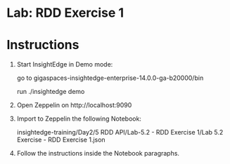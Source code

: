 # Lab: RDD Exercise 1

# Instructions

1. Start InsightEdge in Demo mode:

    go to gigaspaces-insightedge-enterprise-14.0.0-ga-b20000/bin

    run ./insightedge demo

2. Open Zeppelin on http://localhost:9090

3. Import to Zeppelin the following Notebook:

    insightedge-training/Day2/5 RDD API/Lab-5.2 - RDD Exercise 1/Lab 5.2 Exercise - RDD Exercise 1.json
    
4. Follow the instructions inside the Notebook paragraphs.
